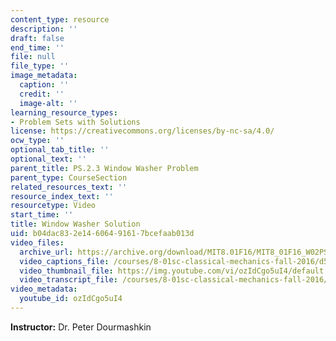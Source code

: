 ```yaml
---
content_type: resource
description: ''
draft: false
end_time: ''
file: null
file_type: ''
image_metadata:
  caption: ''
  credit: ''
  image-alt: ''
learning_resource_types:
- Problem Sets with Solutions
license: https://creativecommons.org/licenses/by-nc-sa/4.0/
ocw_type: ''
optional_tab_title: ''
optional_text: ''
parent_title: PS.2.3 Window Washer Problem
parent_type: CourseSection
related_resources_text: ''
resource_index_text: ''
resourcetype: Video
start_time: ''
title: Window Washer Solution
uid: b04dac83-2e14-6064-9161-7bcefaab013d
video_files:
  archive_url: https://archive.org/download/MIT8.01F16/MIT8_01F16_W02PS01v03_2_360p.mp4
  video_captions_file: /courses/8-01sc-classical-mechanics-fall-2016/d5a89d8ef9e452a083b2de3c03114cb1_ozIdCgo5uI4.vtt
  video_thumbnail_file: https://img.youtube.com/vi/ozIdCgo5uI4/default.jpg
  video_transcript_file: /courses/8-01sc-classical-mechanics-fall-2016/d3761f23552dae516e125d7370e004fa_ozIdCgo5uI4.pdf
video_metadata:
  youtube_id: ozIdCgo5uI4
---
```

**Instructor:** Dr. Peter Dourmashkin